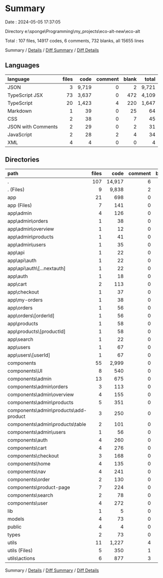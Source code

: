# Summary

Date : 2024-05-05 17:37:05

Directory e:\\sponge\\Programming\\my_projects\\eco-alt-new\\eco-alt

Total : 107 files,  14917 codes, 6 comments, 732 blanks, all 15655 lines

Summary / [Details](details.md) / [Diff Summary](diff.md) / [Diff Details](diff-details.md)

## Languages
| language | files | code | comment | blank | total |
| :--- | ---: | ---: | ---: | ---: | ---: |
| JSON | 3 | 9,719 | 0 | 2 | 9,721 |
| TypeScript JSX | 73 | 3,637 | 0 | 472 | 4,109 |
| TypeScript | 20 | 1,423 | 4 | 220 | 1,647 |
| Markdown | 1 | 39 | 0 | 25 | 64 |
| CSS | 2 | 38 | 0 | 7 | 45 |
| JSON with Comments | 2 | 29 | 0 | 2 | 31 |
| JavaScript | 2 | 28 | 2 | 4 | 34 |
| XML | 4 | 4 | 0 | 0 | 4 |

## Directories
| path | files | code | comment | blank | total |
| :--- | ---: | ---: | ---: | ---: | ---: |
| . | 107 | 14,917 | 6 | 732 | 15,655 |
| . (Files) | 9 | 9,838 | 2 | 36 | 9,876 |
| app | 21 | 698 | 0 | 122 | 820 |
| app (Files) | 7 | 141 | 0 | 29 | 170 |
| app\\admin | 4 | 126 | 0 | 21 | 147 |
| app\\admin\\orders | 1 | 38 | 0 | 5 | 43 |
| app\\admin\\overview | 1 | 12 | 0 | 3 | 15 |
| app\\admin\\products | 1 | 41 | 0 | 6 | 47 |
| app\\admin\\users | 1 | 35 | 0 | 7 | 42 |
| app\\api | 1 | 22 | 0 | 5 | 27 |
| app\\api\\auth | 1 | 22 | 0 | 5 | 27 |
| app\\api\\auth\\[...nextauth] | 1 | 22 | 0 | 5 | 27 |
| app\\auth | 1 | 18 | 0 | 4 | 22 |
| app\\cart | 2 | 113 | 0 | 14 | 127 |
| app\\checkout | 1 | 37 | 0 | 7 | 44 |
| app\\my-orders | 1 | 38 | 0 | 5 | 43 |
| app\\orders | 1 | 56 | 0 | 8 | 64 |
| app\\orders\\[orderId] | 1 | 56 | 0 | 8 | 64 |
| app\\products | 1 | 58 | 0 | 10 | 68 |
| app\\products\\[productId] | 1 | 58 | 0 | 10 | 68 |
| app\\search | 1 | 22 | 0 | 4 | 26 |
| app\\users | 1 | 67 | 0 | 15 | 82 |
| app\\users\\[userId] | 1 | 67 | 0 | 15 | 82 |
| components | 55 | 2,999 | 0 | 362 | 3,361 |
| components\\UI | 8 | 540 | 0 | 78 | 618 |
| components\\admin | 13 | 675 | 0 | 75 | 750 |
| components\\admin\\orders | 3 | 113 | 0 | 15 | 128 |
| components\\admin\\overview | 4 | 155 | 0 | 23 | 178 |
| components\\admin\\products | 5 | 351 | 0 | 32 | 383 |
| components\\admin\\products\\add-product | 3 | 250 | 0 | 23 | 273 |
| components\\admin\\products\\table | 2 | 101 | 0 | 9 | 110 |
| components\\admin\\users | 1 | 56 | 0 | 5 | 61 |
| components\\auth | 4 | 260 | 0 | 29 | 289 |
| components\\cart | 4 | 276 | 0 | 28 | 304 |
| components\\checkout | 3 | 168 | 0 | 15 | 183 |
| components\\home | 4 | 135 | 0 | 23 | 158 |
| components\\nav | 4 | 241 | 0 | 21 | 262 |
| components\\order | 2 | 130 | 0 | 11 | 141 |
| components\\product-page | 7 | 224 | 0 | 34 | 258 |
| components\\search | 2 | 78 | 0 | 15 | 93 |
| components\\user | 4 | 272 | 0 | 33 | 305 |
| lib | 1 | 5 | 0 | 2 | 7 |
| models | 4 | 73 | 0 | 16 | 89 |
| public | 4 | 4 | 0 | 0 | 4 |
| types | 2 | 73 | 0 | 10 | 83 |
| utils | 11 | 1,227 | 4 | 184 | 1,415 |
| utils (Files) | 5 | 350 | 1 | 20 | 371 |
| utils\\actions | 6 | 877 | 3 | 164 | 1,044 |

Summary / [Details](details.md) / [Diff Summary](diff.md) / [Diff Details](diff-details.md)